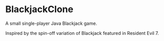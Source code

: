 # BlackjackClone
A small single-player Java Blackjack game. 

Inspired by the spin-off variation of Blackjack featured in Resident Evil 7.
